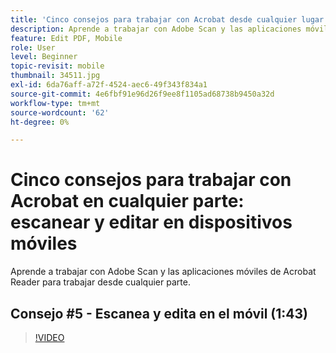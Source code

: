 ```yaml
---
title: 'Cinco consejos para trabajar con Acrobat desde cualquier lugar: escanear y editar en dispositivos móviles'
description: Aprende a trabajar con Adobe Scan y las aplicaciones móviles de Acrobat Reader para trabajar desde cualquier parte
feature: Edit PDF, Mobile
role: User
level: Beginner
topic-revisit: mobile
thumbnail: 34511.jpg
exl-id: 6da76aff-a72f-4524-aec6-49f343f834a1
source-git-commit: 4e6fbf91e96d26f9ee8f1105ad68738b9450a32d
workflow-type: tm+mt
source-wordcount: '62'
ht-degree: 0%

---
```


# Cinco consejos para trabajar con Acrobat en cualquier parte: escanear y editar en dispositivos móviles

Aprende a trabajar con Adobe Scan y las aplicaciones móviles de Acrobat Reader para trabajar desde cualquier parte.

## Consejo #5 - Escanea y edita en el móvil (1:43)

>[!VIDEO](https://video.tv.adobe.com/v/34511?quality=12&learn=on&hidetitle=true)
